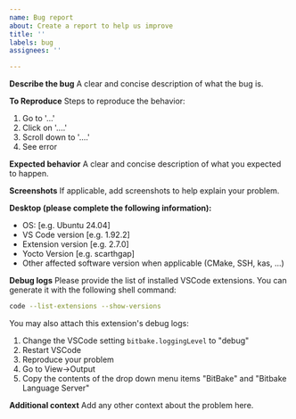 ```yaml
---
name: Bug report
about: Create a report to help us improve
title: ''
labels: bug
assignees: ''

---
```


**Describe the bug**
A clear and concise description of what the bug is.

**To Reproduce**
Steps to reproduce the behavior:
1. Go to '...'
2. Click on '....'
3. Scroll down to '....'
4. See error

**Expected behavior**
A clear and concise description of what you expected to happen.

**Screenshots**
If applicable, add screenshots to help explain your problem.

**Desktop (please complete the following information):**
 - OS: [e.g. Ubuntu 24.04]
 - VS Code version [e.g. 1.92.2]
 - Extension version [e.g. 2.7.0]
 - Yocto Version [e.g. scarthgap]
 - Other affected software version when applicable (CMake, SSH, kas, ...)

**Debug logs**
Please provide the list of installed VSCode extensions. You can generate it with the following shell command:
```bash
code --list-extensions --show-versions
```
You may also attach this extension's debug logs:
 1. Change the VSCode setting `bitbake.loggingLevel` to "debug"
 2. Restart VSCode
 3. Reproduce your problem
 4. Go to View->Output
 5. Copy the contents of the drop down menu items "BitBake" and "Bitbake Language Server"

**Additional context**
Add any other context about the problem here.
